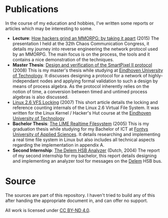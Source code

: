 # Publications

In the course of my education and hobbies, I've written some reports or articles which may be interesting to some.

* **Lecture**: [How hackers grind an MMORPG: by taking it apart](https://events.ccc.de/congress/2015/Fahrplan/events/7493.html) (2015)
    The presentation I held at the 32th Chaos Communication Congress, it details my journey into reverse engineering the network protocol used by an MMORPG. The main focus is on the process, the tools and it contains a nice demonstration of the techniques.
* **Master Thesis**: [Design and verification of the SmartPixel II protocol](master-thesis.pdf) (2008)
    This is my master's thesis while studying at [Eindhoven University of Technology](https://www.tue.nl). It discusses designing a protocol for a network of highly-independant nodes and applying formal validation to such a design by means of process algebra. As the protocol inherently relies on the notion of time, a conversion between timed and untimed process algebras is also discussed.
* [Linux 2.6 VFS Locking](linux-vfs-locking.pdf) (2007)
    This short article details the locking and reference counting internals of the Linux 2.6 Virtual File System. It was written for the Linux Kernel / Hacker's Hut course at the [Eindhoven University of Technology](https://www.tue.nl)
 * **Bachelor Thesis**: [The LIME Realtime Filesystem](philips-graduation-report.pdf) (2005)
    This is my graduation thesis while studying for my Bachelor of ICT at [Fontys University of Applied Sciences](https://www.fontys.nl). It details researching and implementing a real time file system in Linux but also includes all technical aspects regarding the implementation in appendix A.
 * **Second Internship**: [The Delem HSB Analyzer](delem-stage-verslag.pdf) (Dutch, 2004)
    The report of my second internship for my bachelor, this report details designing and implementing an analyzer tool for messages on the [Delem](https://www.delem.com) HSB bus.


# Source

The sources are part of this repository. I haven't tried to build any of this after handing the appropriate document in, and can offer no support.

All work is licensed under [CC BY-ND 4.0](https://creativecommons.org/licenses/by-nd/4.0/).